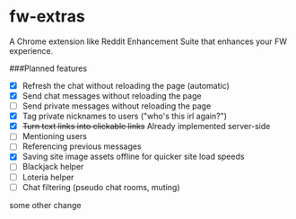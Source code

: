# fw-extras
A Chrome extension like Reddit Enhancement Suite that enhances your FW experience.


###Planned features
- [X] Refresh the chat without reloading the page (automatic)
- [X] Send chat messages without reloading the page
- [ ] Send private messages without reloading the page
- [X] Tag private nicknames to users ("who's this irl again?")
- [X] ~~Turn text links into clickable links~~ Already implemented server-side
- [ ] Mentioning users
- [ ] Referencing previous messages
- [X] Saving site image assets offline for quicker site load speeds
- [ ] Blackjack helper
- [ ] Loteria helper
- [ ] Chat filtering (pseudo chat rooms, muting)

some other change
